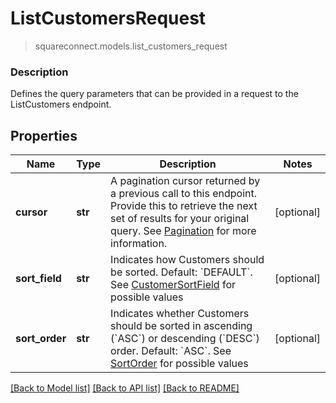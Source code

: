 # ListCustomersRequest
> squareconnect.models.list_customers_request

### Description

Defines the query parameters that can be provided in a request to the ListCustomers endpoint.

## Properties
Name | Type | Description | Notes
------------ | ------------- | ------------- | -------------
**cursor** | **str** | A pagination cursor returned by a previous call to this endpoint. Provide this to retrieve the next set of results for your original query.  See [Pagination](/basics/api101/pagination) for more information. | [optional] 
**sort_field** | **str** | Indicates how Customers should be sorted. Default: &#x60;DEFAULT&#x60;. See [CustomerSortField](#type-customersortfield) for possible values | [optional] 
**sort_order** | **str** | Indicates whether Customers should be sorted in ascending (&#x60;ASC&#x60;) or descending (&#x60;DESC&#x60;) order. Default: &#x60;ASC&#x60;. See [SortOrder](#type-sortorder) for possible values | [optional] 

[[Back to Model list]](../README.md#documentation-for-models) [[Back to API list]](../README.md#documentation-for-api-endpoints) [[Back to README]](../README.md)


